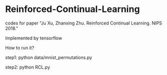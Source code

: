 # Reinforced-Continual-Learning
codes for paper "Ju Xu, Zhanxing Zhu. Reinforced Continual Learning. NIPS 2018."

Implemented by tensorflow

How to run it?

step1: python data/mnist_permutations.py

step2: python RCL.py
